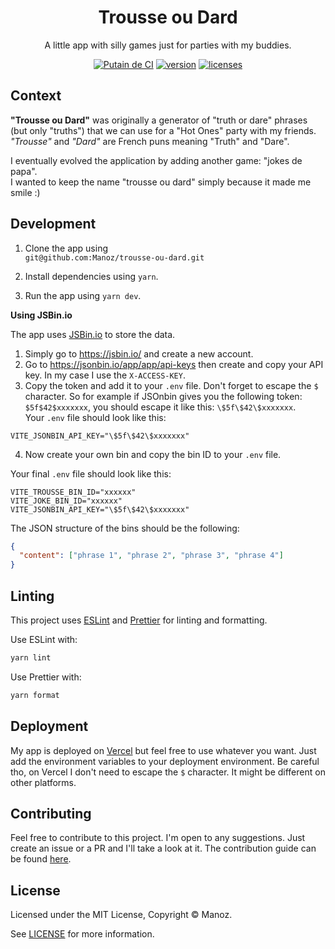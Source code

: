 <div align="center">
  <h1>Trousse ou Dard</h1>
  <p>A little app with silly games just for parties with my buddies.</p>
</div>

<div align="center">

[![Putain de CI](https://github.com/Manoz/trousse-ou-dard/actions/workflows/main.yml/badge.svg?branch=main)](https://github.com/Manoz/trousse-ou-dard/actions/workflows/main.yml)
[![version]][version]
[![licenses][licenses]][licenses-url]

</div>

## Context

**"Trousse ou Dard"** was originally a generator of "truth or dare" phrases (but only "truths") that we can use for a "Hot Ones" party with my friends.  
_"Trousse"_ and _"Dard"_ are French puns meaning "Truth" and "Dare".

I eventually evolved the application by adding another game: "jokes de papa".  
I wanted to keep the name "trousse ou dard" simply because it made me smile :)

## Development

1. Clone the app using  
   `git@github.com:Manoz/trousse-ou-dard.git`

2. Install dependencies using `yarn`.
3. Run the app using `yarn dev`.

**Using JSBin.io**

The app uses [JSBin.io](https://jsbin.io) to store the data.

1. Simply go to https://jsbin.io/ and create a new account.
2. Go to https://jsonbin.io/app/app/api-keys then create and copy your API key. In my case I use the `X-ACCESS-KEY`.
3. Copy the token and add it to your `.env` file. Don't forget to escape the `$` character. So for example if JSOnbin gives you the following token: `$5f$42$xxxxxxx`, you should escape it like this: `\$5f\$42\$xxxxxxx`.  
   Your `.env` file should look like this:

```
VITE_JSONBIN_API_KEY="\$5f\$42\$xxxxxxx"
```

4. Now create your own bin and copy the bin ID to your `.env` file.

Your final `.env` file should look like this:

```
VITE_TROUSSE_BIN_ID="xxxxxx"
VITE_JOKE_BIN_ID="xxxxxx"
VITE_JSONBIN_API_KEY="\$5f\$42\$xxxxxxx"
```

The JSON structure of the bins should be the following:

```json
{
  "content": ["phrase 1", "phrase 2", "phrase 3", "phrase 4"]
}
```

## Linting

This project uses [ESLint](https://eslint.org/) and [Prettier](https://prettier.io/) for linting and formatting.

Use ESLint with:

```bash
yarn lint
```

Use Prettier with:

```bash
yarn format
```

## Deployment

My app is deployed on [Vercel](https://vercel.com/) but feel free to use whatever you want. Just add the environment variables to your deployment environment. Be careful tho, on Vercel I don't need to escape the `$` character. It might be different on other platforms.

## Contributing

Feel free to contribute to this project. I'm open to any suggestions. Just create an issue or a PR and I'll take a look at it. The contribution guide can be found [here](.github/CONTRIBUTING.md).

## License

Licensed under the MIT License, Copyright © Manoz.

See [LICENSE](https://github.com/Manoz/trousse-ou-dard/blob/main/LICENSE) for more information.

[licenses-url]: https://github.com/Manoz/trousse-ou-dard/blob/main/LICENSE
[licenses]: https://img.shields.io/badge/license-MIT-blue.svg
[version]: https://img.shields.io/badge/version-1.0.0-%23d85a94.svg
